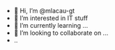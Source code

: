 - 👋 Hi, I’m @mlacau-gt
- 👀 I’m interested in IT stuff
- 🌱 I’m currently learning ...
- 💞️ I’m looking to collaborate on ...
- ..

<!---
mlacau-gt/mlacau-gt is a ✨ special ✨ repository because its `README.md` (this file) appears on your GitHub profile.
You can click the Preview link to take a look at your changes.
--->
